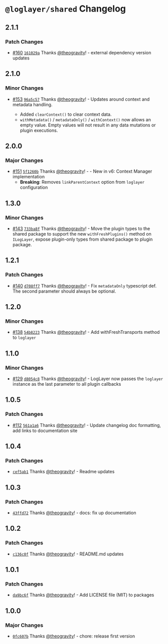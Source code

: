 # `@loglayer/shared` Changelog

## 2.1.1

### Patch Changes

- [#160](https://github.com/loglayer/loglayer/pull/160) [`161029a`](https://github.com/loglayer/loglayer/commit/161029ae9d89b600ab19bf15cbd500f5358f2403) Thanks [@theogravity](https://github.com/theogravity)! - external dependency version updates

## 2.1.0

### Minor Changes

- [#153](https://github.com/loglayer/loglayer/pull/153) [`96a5c57`](https://github.com/loglayer/loglayer/commit/96a5c57c787b1cbd92fcc00ecc1d7468ce62fe09) Thanks [@theogravity](https://github.com/theogravity)! - Updates around context and metadata handling.

  - Added `clearContext()` to clear context data.
  - `withMetadata()` / `metadataOnly()` / `withContext()` now allows an empty value. Empty values will not result in any data mutations or plugin executions.

## 2.0.0

### Major Changes

- [#151](https://github.com/loglayer/loglayer/pull/151) [`5f1260b`](https://github.com/loglayer/loglayer/commit/5f1260b5b4609b2a20093f934a0a5cc1fced8d26) Thanks [@theogravity](https://github.com/theogravity)! - - New in v6: Context Manager implementation
  - **Breaking**: Removes `linkParentContext` option from `loglayer` configuration

## 1.3.0

### Minor Changes

- [#143](https://github.com/loglayer/loglayer/pull/143) [`733ba8f`](https://github.com/loglayer/loglayer/commit/733ba8f754166839fb00e727820e2e8901ceadbb) Thanks [@theogravity](https://github.com/theogravity)! - Move the plugin types to the shared package to support the new `withFreshPlugins()` method on `ILogLayer`,
  expose plugin-only types from shared package to plugin package.

## 1.2.1

### Patch Changes

- [#140](https://github.com/loglayer/loglayer/pull/140) [`d708ff7`](https://github.com/loglayer/loglayer/commit/d708ff76fd23a72343f2a9f8ce3c1fcc180adf74) Thanks [@theogravity](https://github.com/theogravity)! - Fix `metadataOnly` typescript def. The second parameter should always be optional.

## 1.2.0

### Minor Changes

- [#138](https://github.com/loglayer/loglayer/pull/138) [`54b8223`](https://github.com/loglayer/loglayer/commit/54b822362f631891cff92d8279883eee994e66cb) Thanks [@theogravity](https://github.com/theogravity)! - Add withFreshTransports method to `loglayer`

## 1.1.0

### Minor Changes

- [#129](https://github.com/loglayer/loglayer/pull/129) [`d8054c8`](https://github.com/loglayer/loglayer/commit/d8054c887f371621e23a53ff2ea90d99afcc0ec3) Thanks [@theogravity](https://github.com/theogravity)! - LogLayer now passes the `loglayer` instance as the last parameter to all plugin callbacks

## 1.0.5

### Patch Changes

- [#112](https://github.com/loglayer/loglayer/pull/112) [`561a1a6`](https://github.com/loglayer/loglayer/commit/561a1a64e0f386100bcf4a01fb6375df6e6e72d5) Thanks [@theogravity](https://github.com/theogravity)! - Update changelog doc formatting, add links to documentation site

## 1.0.4

### Patch Changes

- [`cef5ab1`](https://github.com/loglayer/loglayer/commit/cef5ab1d5013c0759c5d344ef7ad0084f9698b2f) Thanks [@theogravity](https://github.com/theogravity)! - Readme updates

## 1.0.3

### Patch Changes

- [`43ffd72`](https://github.com/loglayer/loglayer/commit/43ffd725d94e2ecdf58b4f002f06392611489582) Thanks [@theogravity](https://github.com/theogravity)! - docs: fix up documentation

## 1.0.2

### Patch Changes

- [`c136c0f`](https://github.com/loglayer/loglayer/commit/c136c0fbc044d80a03d1851e68e9c6a23dc8a8d8) Thanks [@theogravity](https://github.com/theogravity)! - README.md updates

## 1.0.1

### Patch Changes

- [`da9bc6f`](https://github.com/loglayer/loglayer/commit/da9bc6f59385834643d677bd998213cd84046f6f) Thanks [@theogravity](https://github.com/theogravity)! - Add LICENSE file (MIT) to packages

## 1.0.0

### Major Changes

- [`0fc607b`](https://github.com/loglayer/loglayer/commit/0fc607b2bcacaa1204905b5b54418933b7d5f680) Thanks [@theogravity](https://github.com/theogravity)! - chore: release first version
